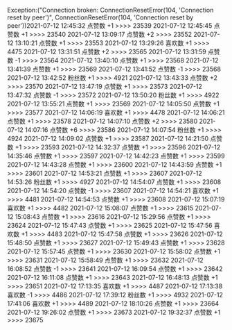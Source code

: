 Exception:("Connection broken: ConnectionResetError(104, 'Connection reset by peer')", ConnectionResetError(104, 'Connection reset by peer'))2021-07-12  12:45:32   点赞数 +1 >>>> 23539
2021-07-12  12:45:45   点赞数 +1 >>>> 23540
2021-07-12  13:09:17   点赞数 +2 >>>> 23552
2021-07-12  13:10:21   点赞数 +1 >>>> 23553
2021-07-12  13:29:26   喜欢数 +1 >>>> 4475
2021-07-12  13:31:51   点赞数 +2 >>>> 23565
2021-07-12  13:31:59   点赞数 -1 >>>> 23564
2021-07-12  13:40:10   点赞数 +1 >>>> 23568
2021-07-12  13:41:39   点赞数 +1 >>>> 23569
2021-07-12  13:41:52   点赞数 -1 >>>> 23568
2021-07-12  13:42:52   粉丝数 +1 >>>> 4921
2021-07-12  13:43:33   点赞数 +2 >>>> 23570
2021-07-12  13:47:19   点赞数 +1 >>>> 23573
2021-07-12  13:47:32   点赞数 -1 >>>> 23572
2021-07-12  13:50:20   粉丝数 +1 >>>> 4922
2021-07-12  13:55:21   点赞数 +1 >>>> 23569
2021-07-12  14:05:50   点赞数 +1 >>>> 23577
2021-07-12  14:06:19   喜欢数 +1 >>>> 4478
2021-07-12  14:06:21   点赞数 +1 >>>> 23578
2021-07-12  14:07:10   点赞数 +2 >>>> 23580
2021-07-12  14:07:16   点赞数 +6 >>>> 23586
2021-07-12  14:07:54   粉丝数 +1 >>>> 4924
2021-07-12  14:09:02   点赞数 +1 >>>> 23587
2021-07-12  14:21:50   点赞数 +1 >>>> 23593
2021-07-12  14:32:37   点赞数 +1 >>>> 23596
2021-07-12  14:35:46   点赞数 +1 >>>> 23597
2021-07-12  14:42:23   点赞数 +1 >>>> 23599
2021-07-12  14:43:28   点赞数 +1 >>>> 23600
2021-07-12  14:43:59   点赞数 +1 >>>> 23601
2021-07-12  14:53:21   点赞数 +1 >>>> 23607
2021-07-12  14:53:26   粉丝数 +1 >>>> 4927
2021-07-12  14:54:07   点赞数 +1 >>>> 23608
2021-07-12  14:54:20   点赞数 -1 >>>> 23607
2021-07-12  14:54:21   喜欢数 +1 >>>> 4481
2021-07-12  14:54:53   点赞数 +1 >>>> 23608
2021-07-12  15:07:19   喜欢数 +1 >>>> 4482
2021-07-12  15:08:07   点赞数 +1 >>>> 23615
2021-07-12  15:08:43   点赞数 +1 >>>> 23616
2021-07-12  15:29:56   点赞数 +1 >>>> 23624
2021-07-12  15:47:43   点赞数 +1 >>>> 23625
2021-07-12  15:47:56   喜欢数 +1 >>>> 4483
2021-07-12  15:47:58   点赞数 +1 >>>> 23626
2021-07-12  15:48:50   点赞数 +1 >>>> 23627
2021-07-12  15:49:43   点赞数 +1 >>>> 23628
2021-07-12  15:57:45   点赞数 +1 >>>> 23630
2021-07-12  15:58:02   点赞数 +1 >>>> 23631
2021-07-12  15:58:49   点赞数 +1 >>>> 23632
2021-07-12  16:08:52   点赞数 -1 >>>> 23641
2021-07-12  16:09:54   点赞数 +1 >>>> 23642
2021-07-12  16:11:08   点赞数 +1 >>>> 23643
2021-07-12  16:48:13   点赞数 +1 >>>> 23651
2021-07-12  17:13:35   喜欢数 +1 >>>> 4487
2021-07-12  17:13:38   喜欢数 -1 >>>> 4486
2021-07-12  17:39:12   粉丝数 +1 >>>> 4932
2021-07-12  17:41:06   喜欢数 +1 >>>> 4489
2021-07-12  18:10:26   点赞数 +1 >>>> 23664
2021-07-12  19:26:02   点赞数 +1 >>>> 23673
2021-07-12  19:32:37   点赞数 +1 >>>> 23675

